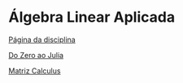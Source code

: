 # Álgebra Linear Aplicada

[Página da disciplina](http://mtm.ufsc.br/~douglas/2025.1/MTM410024_MTM3523/)

[Do Zero ao Julia](https://www.ime.unicamp.br/~juliacps/)

[Matriz Calculus](https://atmos.washington.edu/~dennis/MatrixCalculus.pdf)
